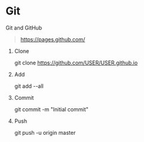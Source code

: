 # Git

Git and GitHub

> https://pages.github.com/

1. Clone

	git clone https://github.com/USER/USER.github.io

2. Add

	git add --all

3. Commit

	git commit -m "Initial commit"

4. Push

	git push -u origin master
